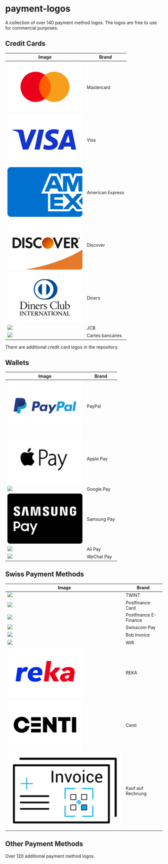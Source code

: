 # payment-logos
A collection of over 140 payment method logos. The logos are free to use for commercial purposes.

## Credit Cards
| Image | Brand |
| --------------- | ------ |
| ![](assets/card-icons/card_mastercard.svg) | Mastercard |
| ![](assets/card-icons/card_visa.svg) | Visa |
| ![](assets/card-icons/card_american-express.svg) | American Express |
| ![](assets/card-icons/card_discover.svg) | Discover |
| ![](assets/card-icons/card_diners_club.svg) | Diners |
| ![](assets/card-icons/card_jcb.svg) | JCB |
| ![](assets/card-icons/card_cartes_bancaires.svg) | Cartes bancaires |

There are additional credit card logos in the repository.

## Wallets
| Image | Brand |
| --------------- | ------ |
| ![](assets/card-icons/card_paypal.svg) | PayPal |
| ![](assets/card-icons/card_apple-pay.svg) | Apple Pay |
| ![](assets/card-icons/card_google-pay.svg) | Google Pay |
| ![](assets/card-icons/card_samsung-pay.svg) | Samsung Pay |
| ![](assets/card-icons/card_alipay.svg) | Ali Pay |
| ![](assets/card-icons/card_wechat-pay.svg) | WeChat Pay |

## Swiss Payment Methods
| Image                                                | Brand                 |
|------------------------------------------------------|-----------------------|
| ![](assets/card-icons/card_twint.svg)                | TWINT                 |
| ![](assets/card-icons/card_postfinance_card.svg)     | Postfinance Card      |
| ![](assets/card-icons/card_postfinance_efinance.svg) | Postfinance E-Finance |
| ![](assets/card-icons/card_swisscom-pay.svg)         | Swisscom Pay          |
| ![](assets/card-icons/card_bob-invoice.svg)          | Bob Invoice           |
| ![](assets/card-icons/card_wirpay.svg)               | WIR                   |
| ![](assets/card-icons/card_reka.svg)                 | REKA                  |
| ![](assets/card-icons/card_centi.svg)                | Centi                 |
| ![](assets/card-icons/card_bank-transfer.svg)        | Kauf auf Rechnung     |

## Other Payment Methods
Over 120 additional payment method logos.